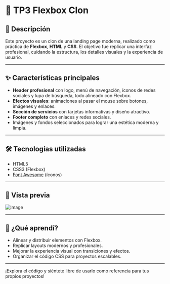 # 🚀 TP3 Flexbox Clon

## 📄 Descripción

Este proyecto es un clon de una landing page moderna, realizado como práctica de **Flexbox**, **HTML** y **CSS**. El objetivo fue replicar una interfaz profesional, cuidando la estructura, los detalles visuales y la experiencia de usuario.

---

## ✨ Características principales

- **Header profesional** con logo, menú de navegación, íconos de redes sociales y lupa de búsqueda, todo alineado con Flexbox.
- **Efectos visuales**: animaciones al pasar el mouse sobre botones, imágenes y enlaces.
- **Sección de servicios** con tarjetas informativas y diseño atractivo.
- **Footer completo** con enlaces y redes sociales.
- Imágenes y fondos seleccionados para lograr una estética moderna y limpia.

---

## 🛠️ Tecnologías utilizadas

- HTML5
- CSS3 (Flexbox)
- [Font Awesome](https://fontawesome.com/) (íconos)

---

## 📸 Vista previa
![image](https://github.com/user-attachments/assets/ef2aa11a-e0b8-4d13-9743-0b9f100de5ca)

---

## 🚀 ¿Qué aprendí?

- Alinear y distribuir elementos con Flexbox.
- Replicar layouts modernos y profesionales.
- Mejorar la experiencia visual con transiciones y efectos.
- Organizar el código CSS para proyectos escalables.

---

¡Explora el código y siéntete libre de usarlo como referencia para tus propios proyectos!
